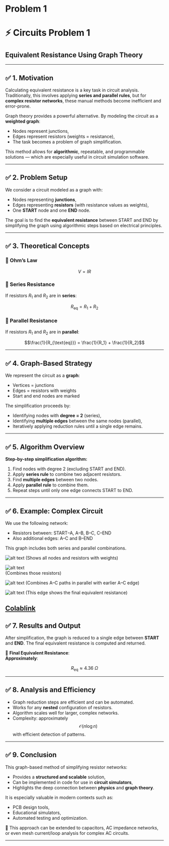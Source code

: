 # Problem 1

# ⚡ Circuits Problem 1  
## Equivalent Resistance Using Graph Theory  

---

## ✅ 1. Motivation  

Calculating equivalent resistance is a key task in circuit analysis. Traditionally, this involves applying **series and parallel rules**, but for **complex resistor networks**, these manual methods become inefficient and error-prone.

Graph theory provides a powerful alternative. By modeling the circuit as a **weighted graph**:

- Nodes represent junctions,
- Edges represent resistors (weights = resistance),
- The task becomes a problem of graph simplification.

This method allows for **algorithmic**, repeatable, and programmable solutions — which are especially useful in circuit simulation software.

---

## ✅ 2. Problem Setup  

We consider a circuit modeled as a graph with:

- Nodes representing **junctions**,
- Edges representing **resistors** (with resistance values as weights),
- One **START** node and one **END** node.

The goal is to find the **equivalent resistance** between START and END by simplifying the graph using algorithmic steps based on electrical principles.

---

## ✅ 3. Theoretical Concepts  

### 🔹 Ohm’s Law  
$$V = IR$$

### 🔹 Series Resistance  
If resistors $R_1$ and $R_2$ are in **series**: 

$$R_{\text{eq}} = R_1 + R_2$$

### 🔹 Parallel Resistance  
If resistors $R_1$ and $R_2$ are in **parallel**: 

$$\frac{1}{R_{\text{eq}}} = \frac{1}{R_1} + \frac{1}{R_2}$$

---

## ✅ 4. Graph-Based Strategy  

We represent the circuit as a **graph**:
- Vertices = junctions
- Edges = resistors with weights
- Start and end nodes are marked

The simplification proceeds by:
- Identifying nodes with **degree = 2** (series),
- Identifying **multiple edges** between the same nodes (parallel),
- Iteratively applying reduction rules until a single edge remains.

---

## ✅ 5. Algorithm Overview  

**Step-by-step simplification algorithm:**

1. Find nodes with degree 2 (excluding START and END).
2. Apply **series rule** to combine two adjacent resistors.
3. Find **multiple edges** between two nodes.
4. Apply **parallel rule** to combine them.
5. Repeat steps until only one edge connects START to END.

---

## ✅ 6. Example: Complex Circuit

We use the following network:

- Resistors between: START–A, A–B, B–C, C–END
- Also additional edges: A–C and B–END

This graph includes both series and parallel combinations.

![alt text](image.png) 
(Shows all nodes and resistors with weights)

![alt text](image-1.png)  
(Combines those resistors)

![alt text](image-2.png)
(Combines A–C paths in parallel with earlier A–C edge)

![alt text](image-3.png) 
(This edge shows the final equivalent resistance)

[Colablink](https://colab.research.google.com/drive/1Gnqf6nJ7SUzUnyfO8ePysKOdNfTIPay3?usp=sharing)
---

## ✅ 7. Results and Output  

After simplification, the graph is reduced to a single edge between **START** and **END**. The final equivalent resistance is computed and returned.

🧮 **Final Equivalent Resistance**:  
**Approximately**: 

$$R_{\text{eq}} \approx 4.36\ \Omega$$

---

## ✅ 8. Analysis and Efficiency  

- Graph reduction steps are efficient and can be automated.
- Works for any **nested** configuration of resistors.
- Algorithm scales well for larger, complex networks.
- Complexity: approximately 
$$\mathcal{O}(n \log n)$$ 
with efficient detection of patterns.

---

## ✅ 9. Conclusion  

This graph-based method of simplifying resistor networks:

- Provides a **structured and scalable** solution,
- Can be implemented in code for use in **circuit simulators**,
- Highlights the deep connection between **physics** and **graph theory**.

It is especially valuable in modern contexts such as:
- PCB design tools,
- Educational simulators,
- Automated testing and optimization.

📌 This approach can be extended to capacitors, AC impedance networks, or even mesh current/loop analysis for complex AC circuits.

---


